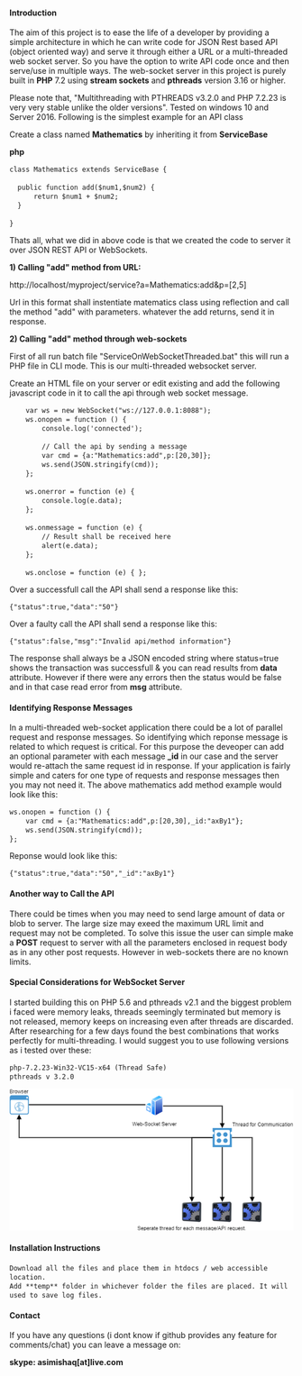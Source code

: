 #### Introduction
The aim of this project is to ease the life of a developer by providing a simple architecture in which he can write code for JSON Rest based API (object oriented way) and serve it through either a URL or a multi-threaded web socket server. So you have the option to write API code once and then serve/use in multiple ways. The web-socket server in this project is purely built in **PHP** 7.2 using **stream sockets** and **pthreads** version 3.16 or higher. 

Please note that, "Multithreading with PTHREADS v3.2.0 and PHP 7.2.23 is very very stable unlike the older versions". Tested on windows 10 and Server 2016. Following is the simplest example for an API class

Create a class named **Mathematics** by inheriting it from **ServiceBase**

**php**

	class Mathematics extends ServiceBase {
	
	  public function add($num1,$num2) {
	      return $num1 + $num2;
	  } 
	  
	}

Thats all, what we did in above code is that we created the code to server it over JSON REST API or WebSockets.

**1) Calling "add" method from URL:**

http://localhost/myproject/service?a=Mathematics:add&p=[2,5]

Url in this format shall instentiate matematics class using reflection and call the method "add" with parameters. whatever the add returns, send it in response. 

**2) Calling "add" method through web-sockets**

First of all run batch file "ServiceOnWebSocketThreaded.bat" this will run a PHP file in CLI mode. This is our multi-threaded websocket server.

Create an HTML file on your server or edit existing and add the following javascript code in it to call the api through web socket message.

        var ws = new WebSocket("ws://127.0.0.1:8088");
        ws.onopen = function () {
            console.log('connected');
            
            // Call the api by sending a message
            var cmd = {a:"Mathematics:add",p:[20,30]};
            ws.send(JSON.stringify(cmd));
        };

        ws.onerror = function (e) {
            console.log(e.data);
        };

        ws.onmessage = function (e) {
            // Result shall be received here
            alert(e.data);
        };

        ws.onclose = function (e) { };


Over a successfull call the API shall send a response like this:

	{"status":true,"data":"50"}

Over a faulty call the API shall send a response like this:

	{"status":false,"msg":"Invalid api/method information"}

The response shall always be a JSON encoded string where status=true shows the transaction was successfull & you can read results from **data** attribute. However if there were any errors then the status would be false and in that case read error from **msg** attribute.

#### Identifying Response Messages
In a multi-threaded web-socket application there could be a lot of parallel request and response messages. So identifying which reponse message is related to which request is critical. For this purpose the deveoper can add an optional parameter with each message **_id** in our case and the server would re-attach the same request id in response.  If your application is fairly simple and caters for one type of requests and response messages then you may not need it.  The above mathematics add method example would look like this:

	ws.onopen = function () {
		var cmd = {a:"Mathematics:add",p:[20,30],_id:"axBy1"};
		ws.send(JSON.stringify(cmd));
	};

Reponse would look like this:

	{"status":true,"data":"50","_id":"axBy1"}

#### Another way to Call the API
There could be times when you may need to send large amount of data or blob to server. The large size may exeed the maximum URL limit and request may not be completed. To solve this issue the user can simple make a **POST** request to server with all the parameters enclosed in request body as in any other post requests. However in web-sockets there are no known limits.

#### Special Considerations for WebSocket Server
I started building this on PHP 5.6 and pthreads v2.1 and the biggest problem i faced were memory leaks, threads seemingly terminated but memory is not released, memory keeps on increasing even after threads are discarded. After researching for a few days found the best combinations that works perfectly for multi-threading. I would suggest you to use following versions as i tested over these:

    php-7.2.23-Win32-VC15-x64 (Thread Safe)
    pthreads v 3.2.0


![alt text](https://raw.githubusercontent.com/asim709/php-multithreaded-websocket-and-json-rest-server/master/WebSocket%20Diagram.png)


#### Installation Instructions
    Download all the files and place them in htdocs / web accessible location.
    Add **temp** folder in whichever folder the files are placed. It will used to save log files.

#### Contact
If you have any questions (i dont know if github provides any feature for comments/chat) you can leave a message on:

**skype: asimishaq[at]live.com**
